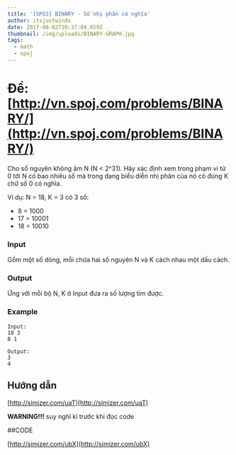 ```yaml
---
title: '[SPOJ] BINARY - Số nhị phân có nghĩa'
author: itsjustwinds
date: 2017-08-02T10:37:04.659Z
thumbnail: /img/uploads/BINARY-GRAPH.jpg
tags:
  - math
  - spoj
---
```

# Đề: [http://vn.spoj.com/problems/BINARY/](http://vn.spoj.com/problems/BINARY/)

Cho số nguyên không âm N \(N &lt; 2^31\). Hãy xác định xem trong phạm vi từ 0 tới N có bao nhiêu số mà trong dạng biểu diễn nhị phân của nó có đúng K chữ số 0 có nghĩa.

Ví dụ: N = 18, K = 3 có 3 số:
* 8 = 1000
* 17 = 10001
* 18 = 10010

### Input

Gồm một số dòng, mỗi chứa hai số nguyên N và K cách nhau một dấu cách.

### Output

Ứng với mỗi bộ N, K ở Input đưa ra số lượng tìm được.

### Example

```
Input:
18 3
8 1

Output:
3
4

```

## Hướng dẫn

[http://simizer.com/uaT](http://simizer.com/uaT)

**WARNING!!!** suy nghĩ kĩ trước khi đọc code

##CODE

 [http://simizer.com/ubX](http://simizer.com/ubX)


